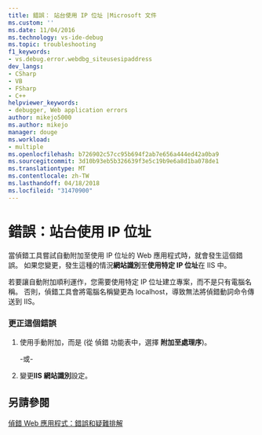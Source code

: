 ```yaml
---
title: 錯誤： 站台使用 IP 位址 |Microsoft 文件
ms.custom: ''
ms.date: 11/04/2016
ms.technology: vs-ide-debug
ms.topic: troubleshooting
f1_keywords:
- vs.debug.error.webdbg_siteusesipaddress
dev_langs:
- CSharp
- VB
- FSharp
- C++
helpviewer_keywords:
- debugger, Web application errors
author: mikejo5000
ms.author: mikejo
manager: douge
ms.workload:
- multiple
ms.openlocfilehash: b726902c57cc95b694f2ab7e656a444ed42a0ba9
ms.sourcegitcommit: 3d10b93eb5b326639f3e5c19b9e6a8d1ba078de1
ms.translationtype: MT
ms.contentlocale: zh-TW
ms.lasthandoff: 04/18/2018
ms.locfileid: "31470900"
---
```

# <a name="error-site-uses-ip-address"></a>錯誤：站台使用 IP 位址
當偵錯工具嘗試自動附加至使用 IP 位址的 Web 應用程式時，就會發生這個錯誤。 如果您變更，發生這種的情況**網站識別**至**使用特定 IP 位址**在 IIS 中。  
  
 若要讓自動附加順利運作，您需要使用特定 IP 位址建立專案，而不是只有電腦名稱。 否則，偵錯工具會將電腦名稱變更為 localhost，導致無法將偵錯動詞命令傳送到 IIS。  
  
### <a name="to-correct-this-error"></a>更正這個錯誤  
  
1.  使用手動附加，而是 (從 偵錯 功能表中，選擇 **附加至處理序**)。  
  
     -或-  
  
2.  變更**IIS 網站識別**設定。  
  
## <a name="see-also"></a>另請參閱  
 [偵錯 Web 應用程式：錯誤和疑難排解](../debugger/debugging-web-applications-errors-and-troubleshooting.md)